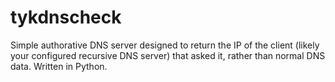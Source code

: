 tykdnscheck
===========

Simple authorative DNS server designed to return the IP of the client (likely your configured recursive DNS server) that asked it, rather than normal DNS data. Written in Python.
